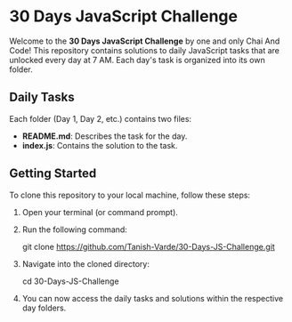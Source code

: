 # 30 Days JavaScript Challenge

Welcome to the **30 Days JavaScript Challenge** by one and only Chai And Code! This repository contains solutions to daily JavaScript tasks that are unlocked every day at 7 AM. Each day's task is organized into its own folder.


## Daily Tasks

Each folder (Day 1, Day 2, etc.) contains two files:

- **README.md**: Describes the task for the day.
- **index.js**: Contains the solution to the task.

## Getting Started

To clone this repository to your local machine, follow these steps:

1. Open your terminal (or command prompt).
2. Run the following command:

    git clone https://github.com/Tanish-Varde/30-Days-JS-Challenge.git

3. Navigate into the cloned directory:

    cd 30-Days-JS-Challenge

4. You can now access the daily tasks and solutions within the respective day folders.
